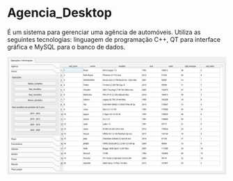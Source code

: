 # Agencia_Desktop

É um sistema para gerenciar uma agência de automóveis. Utiliza as seguintes tecnologias: linguagem de programação C++, QT para interface gráfica e MySQL para o banco de dados.

![](screenshot.png)
